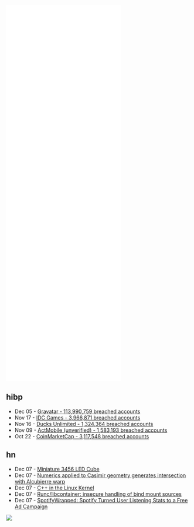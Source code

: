 ![Metrics](https://raw.githubusercontent.com/phixion/phixion/master/metrics.svg)

## hibp

<!--
for https://github.com/phixion/phixion/blob/main/.github/workflows/feeds.yml
-->
<!--START_SECTION:haveibeenpwnd-->
- Dec 05 - [Gravatar - 113,990,759 breached accounts](https://haveibeenpwned.com/PwnedWebsites#Gravatar)
- Nov 17 - [IDC Games - 3,966,871 breached accounts](https://haveibeenpwned.com/PwnedWebsites#IDCGames)
- Nov 16 - [Ducks Unlimited - 1,324,364 breached accounts](https://haveibeenpwned.com/PwnedWebsites#DucksUnlimited)
- Nov 09 - [ActMobile (unverified) - 1,583,193 breached accounts](https://haveibeenpwned.com/PwnedWebsites#ActMobile)
- Oct 22 - [CoinMarketCap - 3,117,548 breached accounts](https://haveibeenpwned.com/PwnedWebsites#CoinMarketCap)
<!--END_SECTION:haveibeenpwnd-->

## hn

<!--
for https://github.com/phixion/phixion/blob/main/.github/workflows/feeds.yml
-->
<!--START_SECTION:hn-->
- Dec 07 - [Miniature 3456 LED Cube](https://willempennings.nl/miniature-3456-led-cube/)
- Dec 07 - [Numerics applied to Casimir geometry generates intersection with Alcubierre warp](https://epjc.epj.org/articles/epjc/abs/2021/07/10052_2021_Article_9484/10052_2021_Article_9484.html)
- Dec 07 - [C++ in the Linux Kernel](https://www.threatstack.com/blog/c-in-the-linux-kernel)
- Dec 07 - [Runc/libcontainer: insecure handling of bind mount sources](https://bugs.chromium.org/p/project-zero/issues/detail?id=2241)
- Dec 07 - [SpotifyWrapped: Spotify Turned User Listening Stats to a Free Ad Campaign](https://www.businessbrief.xyz/p/spotifywrapped-how-spotify-turned)
<!--END_SECTION:hn-->

<!--
for https://yhype.me
-->
![](https://hit.yhype.me/github/profile?user_id=13013670)
